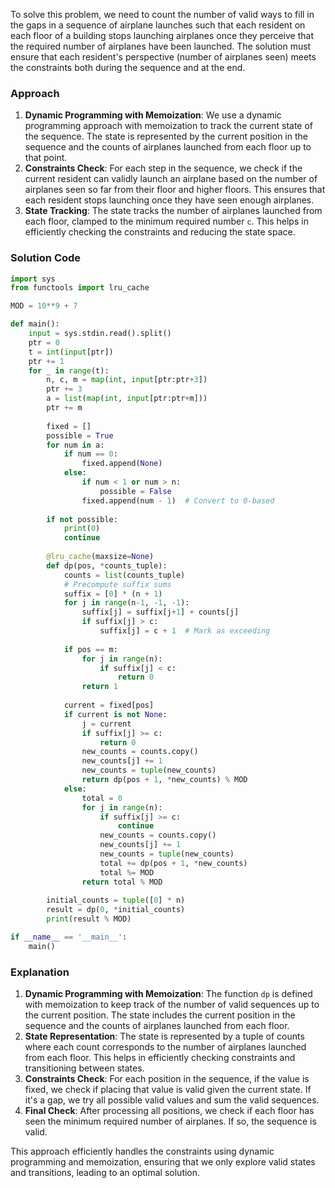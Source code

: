 To solve this problem, we need to count the number of valid ways to fill in the gaps in a sequence of airplane launches such that each resident on each floor of a building stops launching airplanes once they perceive that the required number of airplanes have been launched. The solution must ensure that each resident's perspective (number of airplanes seen) meets the constraints both during the sequence and at the end.

### Approach
1. **Dynamic Programming with Memoization**: We use a dynamic programming approach with memoization to track the current state of the sequence. The state is represented by the current position in the sequence and the counts of airplanes launched from each floor up to that point.
2. **Constraints Check**: For each step in the sequence, we check if the current resident can validly launch an airplane based on the number of airplanes seen so far from their floor and higher floors. This ensures that each resident stops launching once they have seen enough airplanes.
3. **State Tracking**: The state tracks the number of airplanes launched from each floor, clamped to the minimum required number `c`. This helps in efficiently checking the constraints and reducing the state space.

### Solution Code
```python
import sys
from functools import lru_cache

MOD = 10**9 + 7

def main():
    input = sys.stdin.read().split()
    ptr = 0
    t = int(input[ptr])
    ptr += 1
    for _ in range(t):
        n, c, m = map(int, input[ptr:ptr+3])
        ptr += 3
        a = list(map(int, input[ptr:ptr+m]))
        ptr += m
        
        fixed = []
        possible = True
        for num in a:
            if num == 0:
                fixed.append(None)
            else:
                if num < 1 or num > n:
                    possible = False
                fixed.append(num - 1)  # Convert to 0-based
        
        if not possible:
            print(0)
            continue
        
        @lru_cache(maxsize=None)
        def dp(pos, *counts_tuple):
            counts = list(counts_tuple)
            # Precompute suffix sums
            suffix = [0] * (n + 1)
            for j in range(n-1, -1, -1):
                suffix[j] = suffix[j+1] + counts[j]
                if suffix[j] > c:
                    suffix[j] = c + 1  # Mark as exceeding
            
            if pos == m:
                for j in range(n):
                    if suffix[j] < c:
                        return 0
                return 1
            
            current = fixed[pos]
            if current is not None:
                j = current
                if suffix[j] >= c:
                    return 0
                new_counts = counts.copy()
                new_counts[j] += 1
                new_counts = tuple(new_counts)
                return dp(pos + 1, *new_counts) % MOD
            else:
                total = 0
                for j in range(n):
                    if suffix[j] >= c:
                        continue
                    new_counts = counts.copy()
                    new_counts[j] += 1
                    new_counts = tuple(new_counts)
                    total += dp(pos + 1, *new_counts)
                    total %= MOD
                return total % MOD
        
        initial_counts = tuple([0] * n)
        result = dp(0, *initial_counts)
        print(result % MOD)

if __name__ == '__main__':
    main()
```

### Explanation
1. **Dynamic Programming with Memoization**: The function `dp` is defined with memoization to keep track of the number of valid sequences up to the current position. The state includes the current position in the sequence and the counts of airplanes launched from each floor.
2. **State Representation**: The state is represented by a tuple of counts where each count corresponds to the number of airplanes launched from each floor. This helps in efficiently checking constraints and transitioning between states.
3. **Constraints Check**: For each position in the sequence, if the value is fixed, we check if placing that value is valid given the current state. If it's a gap, we try all possible valid values and sum the valid sequences.
4. **Final Check**: After processing all positions, we check if each floor has seen the minimum required number of airplanes. If so, the sequence is valid.

This approach efficiently handles the constraints using dynamic programming and memoization, ensuring that we only explore valid states and transitions, leading to an optimal solution.